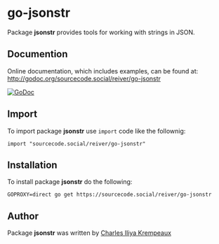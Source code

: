 # go-jsonstr

Package **jsonstr** provides tools for working with strings in JSON.

## Documention

Online documentation, which includes examples, can be found at: http://godoc.org/sourcecode.social/reiver/go-jsonstr

[![GoDoc](https://godoc.org/sourcecode.social/reiver/go-jsonstr?status.svg)](https://godoc.org/sourcecode.social/reiver/go-jsonstr)

## Import

To import package **jsonstr** use `import` code like the follownig:
```
import "sourcecode.social/reiver/go-jsonstr"
```

## Installation

To install package **jsonstr** do the following:
```
GOPROXY=direct go get https://sourcecode.social/reiver/go-jsonstr
```

## Author

Package **jsonstr** was written by [Charles Iliya Krempeaux](http://reiver.link)
